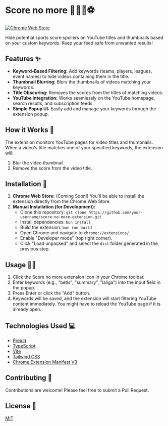 # Score no more 🚫🏀🏈⚽️

<!-- TODO: Replace EXTENSION_ID -->

[![Chrome Web Store](https://img.shields.io/chrome-web-store/v/EXTENSION_ID?style=for-the-badge)](https://chrome.google.com/webstore/detail/EXTENSION_ID)

Hide potential sports score spoilers on YouTube titles and thumbnails based on your custom keywords. Keep your feed safe from unwanted results!

## Features ✨

- **Keyword-Based Filtering:** Add keywords (teams, players, leagues, event names) to hide videos containing them in the title.
- **Thumbnail Blurring:** Blurs the thumbnails of videos matching your keywords.
- **Title Obscuring:** Removes the scores from the titles of matching videos.
- **YouTube Integration:** Works seamlessly on the YouTube homepage, search results, and subscription feeds.
- **Simple Popup UI:** Easily add and manage your keywords through the extension popup.

## How it Works 🤔

The extension monitors YouTube pages for video titles and thumbnails. When a video's title matches one of your specified keywords, the extension will:

1.  Blur the video thumbnail.
2.  Remove the score from the video title.

## Installation 🚀

1.  **Chrome Web Store:** (Coming Soon!) You'll be able to install the extension directly from the Chrome Web Store.
2.  **Manual Installation (for Development):**
    - Clone this repository: `git clone https://github.com/your-username/score-no-more-extension.git` <!-- TODO: Update repository URL -->
    - Install dependencies: `bun install`
    - Build the extension: `bun run build`
    - Open Chrome and navigate to `chrome://extensions/`.
    - Enable "Developer mode" (top right corner).
    - Click "Load unpacked" and select the `dist` folder generated in the previous step.

## Usage 🧑‍💻

1.  Click the Score no more extension icon in your Chrome toolbar.
2.  Enter keywords (e.g., "betis", "summary", "laliga") into the input field in the popup.
3.  Press Enter or click the "Add" button.
4.  Keywords will be saved, and the extension will start filtering YouTube content immediately. You might have to reload the YouTube page if it is already open.

## Technologies Used 💻

- [Preact](https://preactjs.com/)
- [TypeScript](https://www.typescriptlang.org/)
- [Vite](https://vitejs.dev/)
- [Tailwind CSS](https://tailwindcss.com/)
- [Chrome Extension Manifest V3](https://developer.chrome.com/docs/extensions/mv3/)

## Contributing 🤝

Contributions are welcome! Please feel free to submit a Pull Request.

## License 📄

[MIT](./LICENSE)
